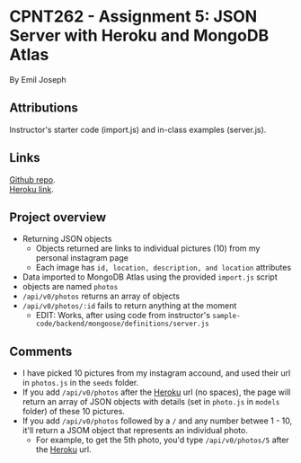 # CPNT262 - Assignment 5: JSON Server with Heroku and MongoDB Atlas

By Emil Joseph

## Attributions

Instructor's starter code (import.js) and in-class examples (server.js).

## Links

[Github repo](https://github.com/ejoseph89/cpnt262-a5).  
[Heroku link]().

## Project overview

- Returning JSON objects
  - Objects returned are links to individual pictures (10) from my personal instagram page
  - Each image has `id, location, description, and location` attributes
- Data imported to MongoDB Atlas using the provided `import.js` script
- objects are named `photos`
- `/api/v0/photos` returns an array of objects
- `/api/v0/photos/:id` fails to return anything at the moment
  - EDIT: Works, after using code from instructor's `sample-code/backend/mongoose/definitions/server.js`

## Comments

- I have picked 10 pictures from my instagram accound, and used their url in `photos.js` in the `seeds` folder.
- If you add `/api/v0/photos` after the [Heroku]() url (no spaces), the page will return an array of JSON objects with details (set in `photo.js` in `models` folder) of these 10 pictures.
- If you add `/api/v0/photos` followed by a `/` and any number betwee 1 - 10, it'll return a JSOM object that represents an individual photo.
  - For example, to get the 5th photo, you'd type `/api/v0/photos/5` after the [Heroku]() url.

